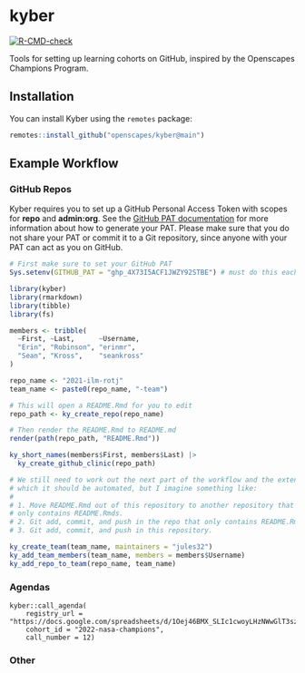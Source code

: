 # kyber

<!-- badges: start -->
[![R-CMD-check](https://github.com/Openscapes/kyber/workflows/R-CMD-check/badge.svg)](https://github.com/Openscapes/kyber/actions)
<!-- badges: end -->

Tools for setting up learning cohorts on GitHub, inspired by the Openscapes
Champions Program.

## Installation

You can install Kyber using the `remotes` package:

``` r
remotes::install_github("openscapes/kyber@main")
```

## Example Workflow

### GitHub Repos

Kyber requires you to set up a GitHub Personal Access Token with scopes for 
**repo** and **admin:org**. See the [GitHub PAT documentation][gh-pat-docs] for 
more information about how to generate your PAT. Please make sure that you do
not share your PAT or commit it to a Git repository, since anyone with your PAT
can act as you on GitHub.

``` r
# First make sure to set your GitHub PAT
Sys.setenv(GITHUB_PAT = "ghp_4X73I5ACF1JWZY92STBE") # must do this each R session

library(kyber) 
library(rmarkdown)
library(tibble)
library(fs)

members <- tribble(
  ~First, ~Last,      ~Username,
  "Erin", "Robinson", "erinmr",
  "Sean", "Kross",    "seankross"
)

repo_name <- "2021-ilm-rotj"
team_name <- paste0(repo_name, "-team")

# This will open a README.Rmd for you to edit
repo_path <- ky_create_repo(repo_name)

# Then render the README.Rmd to README.md
render(path(repo_path, "README.Rmd"))

ky_short_names(members$First, members$Last) |>
  ky_create_github_clinic(repo_path)

# We still need to work out the next part of the workflow and the extent to
# which it should be automated, but I imagine something like:
#
# 1. Move README.Rmd out of this repository to another repository that perhaps 
# only contains README.Rmds.
# 2. Git add, commit, and push in the repo that only contains README.Rmds.
# 3. Git add, commit, and push in this repository.

ky_create_team(team_name, maintainers = "jules32")
ky_add_team_members(team_name, members = members$Username)
ky_add_repo_to_team(repo_name, team_name)
```

### Agendas

```
kyber::call_agenda(
    registry_url = "https://docs.google.com/spreadsheets/d/1Oej46BMX_SLIc1cwoyLHzNWwGlT3szez8FDKc3b418w/edit#gid=942365997", 
    cohort_id = "2022-nasa-champions", 
    call_number = 12)
```

### Other

[gh-pat-docs]:https://docs.github.com/en/authentication/keeping-your-account-and-data-secure/creating-a-personal-access-token
